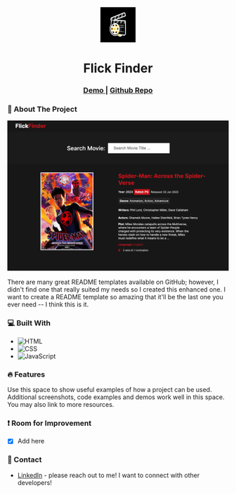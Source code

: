 <div align="center">
  <a href="https://github.com/othneildrew/Best-README-Template">
    <img src="assets/movie-logo.png" alt="Logo" width="80" height="80">
  </a>

  <h1 align="center">Flick Finder</h1>

  <div align="center">
		<h3>
			<a href="https://globoivic.github.io/Music-Player/">
				Demo
			</a>
			<span> | </span>
			<a href="https://github.com/GloBoiVic/Music-Player">
				Github Repo
			</a>
		</h3>
	</div>
</div>

### :page_facing_up: About The Project

![Flick Finder Screenshot](assets/project-screenshot.png)

There are many great README templates available on GitHub; however, I didn't find one that really suited my needs so I created this enhanced one. I want to create a README template so amazing that it'll be the last one you ever need -- I think this is it.

### :computer: Built With

- ![HTML][HTML-shield]
- ![CSS][CSS-shield]
- ![JavaScript][JavaScript-shield]

### :fire: Features

Use this space to show useful examples of how a project can be used. Additional screenshots, code examples and demos work well in this space. You may also link to more resources.

### :heavy_exclamation_mark: Room for Improvement

- [x] Add here

### :bust_in_silhouette: Contact

- [LinkedIn](https://www.linkedin.com/in/developing-vic/) - please reach out to me! I want to connect with other developers!

<!-- MARKDOWN LINKS & IMAGES -->

[html-shield]: https://img.shields.io/badge/HTML5-E34F26?style=for-the-badge&logo=html5&logoColor=white
[CSS-shield]: https://img.shields.io/badge/CSS3-1572B6?style=for-the-badge&logo=css3&logoColor=white
[JavaScript-shield]: https://img.shields.io/badge/JavaScript-F7DF1E?style=for-the-badge&logo=javascript&logoColor=black
